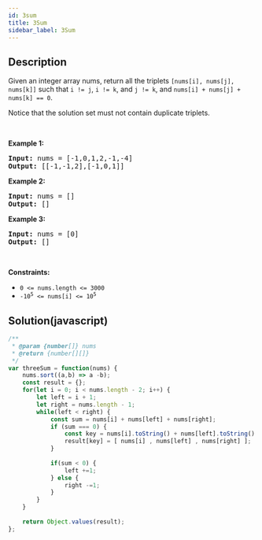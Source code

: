 ```yaml
---
id: 3sum
title: 3Sum
sidebar_label: 3Sum
---
```

## Description
<div class="description">
<p>Given an integer array nums, return all the triplets <code>[nums[i], nums[j], nums[k]]</code> such that <code>i != j</code>, <code>i != k</code>, and <code>j != k</code>, and <code>nums[i] + nums[j] + nums[k] == 0</code>.</p>

<p>Notice that the solution set must not contain duplicate triplets.</p>

<p>&nbsp;</p>
<p><strong>Example 1:</strong></p>
<pre><strong>Input:</strong> nums = [-1,0,1,2,-1,-4]
<strong>Output:</strong> [[-1,-1,2],[-1,0,1]]
</pre><p><strong>Example 2:</strong></p>
<pre><strong>Input:</strong> nums = []
<strong>Output:</strong> []
</pre><p><strong>Example 3:</strong></p>
<pre><strong>Input:</strong> nums = [0]
<strong>Output:</strong> []
</pre>
<p>&nbsp;</p>
<p><strong>Constraints:</strong></p>

<ul>
	<li><code>0 &lt;= nums.length &lt;= 3000</code></li>
	<li><code>-10<sup>5</sup> &lt;= nums[i] &lt;= 10<sup>5</sup></code></li>
</ul>

</div>

## Solution(javascript)
```javascript
/**
 * @param {number[]} nums
 * @return {number[][]}
 */
var threeSum = function(nums) {
    nums.sort((a,b) => a -b);
    const result = {};
    for(let i = 0; i < nums.length - 2; i++) {
        let left = i + 1;
        let right = nums.length - 1;
        while(left < right) {
            const sum = nums[i] + nums[left] + nums[right];
            if (sum === 0) {
                const key = nums[i].toString() + nums[left].toString()  + nums[right].toString();
                result[key] = [ nums[i] , nums[left] , nums[right] ];
            }
            
            if(sum < 0) {
                left +=1;
            } else {
                right -=1;
            }
        }
    }
    
    return Object.values(result);
};
```